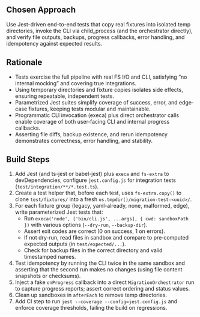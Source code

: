 ## Chosen Approach
Use Jest-driven end-to-end tests that copy real fixtures into isolated temp directories, invoke the CLI via child_process (and the orchestrator directly), and verify file outputs, backups, progress callbacks, error handling, and idempotency against expected results.

## Rationale
- Tests exercise the full pipeline with real FS I/O and CLI, satisfying “no internal mocking” and covering true integrations.
- Using temporary directories and fixture copies isolates side effects, ensuring repeatable, independent tests.
- Parametrized Jest suites simplify coverage of success, error, and edge‐case fixtures, keeping tests modular and maintainable.
- Programmatic CLI invocation (execa) plus direct orchestrator calls enable coverage of both user‐facing CLI and internal progress callbacks.
- Asserting file diffs, backup existence, and rerun idempotency demonstrates correctness, error handling, and stability.

## Build Steps
1. Add Jest (and ts-jest or babel-jest) plus `execa` and `fs-extra` to devDependencies, configure `jest.config.js` for integration tests (`test/integration/**/*.test.ts`).
2. Create a test helper that, before each test, uses `fs-extra.copy()` to clone `test/fixtures/` into a fresh `os.tmpdir()/migration-test-<uuid>/`.
3. For each fixture group (legacy, yaml-already, none, malformed, edge), write parameterized Jest tests that:
   - Run `execa('node', ['bin/cli.js', ...args], { cwd: sandboxPath })` with various options (`--dry-run`, `--backup-dir`).
   - Assert exit codes are correct (0 on success, 1 on errors).
   - If not dry-run, read files in sandbox and compare to pre‐computed expected outputs (in `test/expected/...`).
   - Check for backup files in the correct directory and valid timestamped names.
4. Test idempotency by running the CLI twice in the same sandbox and asserting that the second run makes no changes (using file content snapshots or checksums).
5. Inject a fake `onProgress` callback into a direct `MigrationOrchestrator` run to capture progress reports; assert correct ordering and status values.
6. Clean up sandboxes in `afterEach` to remove temp directories.
7. Add CI step to run `jest --coverage --config=jest.config.js` and enforce coverage thresholds, failing the build on regressions.
